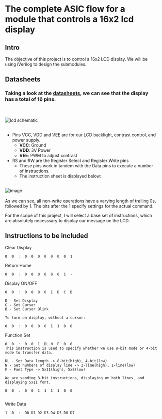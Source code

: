 # The complete ASIC flow for a module that controls a 16x2 lcd display

## Intro
The objective of this project is to control a 16x2 LCD display. We will be using iVerilog to design the submodules.

## Datasheets

### Taking a look at the [datasheets](https://www.sparkfun.com/datasheets/LCD/ADM1602K-NSW-FBS-3.3v.pdf), we can see that the display has a total of 16 pins.
<br><br>
![lcd schematic](https://github.com/Advaith-RN/pes_lcd_segment/assets/77977360/cea32e47-9391-4efb-b82f-58dec38adfa2)
<br><br>
- Pins VCC, VDD and VEE are for our LCD backlight, contrast control, and power supply.
  - **VCC**: Ground
  - **VDD**: 3V Power
  - **VEE**: PWM to adjust contrast
- RS and RW are the Register Select and Register Write pins
  - These pins work in tandem with the Data pins to execute a number of instructions.
  - The instruction sheet is displayed below:
<br><br>

![image](https://github.com/Advaith-RN/pes_lcd_segment/assets/77977360/a06e9cd6-557a-406b-ba21-692866ff917b)
<br><br>
As we can see, all non-write operations have a varying length of trailing 0s, followed by 1. The bits after the 1 specify settings for the actual command.

For the scope of this project, I will select a base set of instructions, which are absolutely necesssary to display our message on the LCD.


## Instructions to be included
Clear Display<br>
```
0  0  :  0  0  0  0  0  0  0  1
```
Return Home<br>
```
0  0  :  0  0  0  0  0  0  1  -
```
Display ON/OFF<br>
```
0  0  :  0  0  0  0  1  D  C  B

D - Set Display
C - Set Cursor
B - Set Cursor Blink

To turn on display, without a cursor:

0  0  :  0  0  0  0  1  1  0  0
```
Function Set<br>
```
0  0  :  0  0  1  DL N  F  0  0
This instruction is used to specify whether we use 8-bit mode or 4-bit mode to transfer data.

DL - Set Data length -> 8-bit(high), 4-bit(low)
N - Set numbers of display line -> 2-line(high), 1-line(low)
F - Font Type -> 5x11(high), 5x8(low)

We are sending 8-bit instructions, displaying on both lines, and displaying 5x11 font.

0  0  :  0  0  1  1  1  1  0  0
 
```
Write Data<br>
```
1  0  :  D0 D1 D2 D3 D4 D5 D6 D7
```
